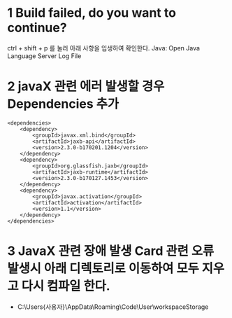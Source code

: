 # 1 Build failed, do you want to continue?
   ctrl + shift + p 를 눌러 아래 사항을 입생하여 확인한다.
    Java: Open Java Language Server Log File

# 2 javaX 관련 에러 발생할 경우 Dependencies 추가

    <dependencies>
		<dependency>
			<groupId>javax.xml.bind</groupId>
			<artifactId>jaxb-api</artifactId>
			<version>2.3.0-b170201.1204</version>
		</dependency>
		<dependency>
			<groupId>org.glassfish.jaxb</groupId>
			<artifactId>jaxb-runtime</artifactId>
			<version>2.3.0-b170127.1453</version>
		</dependency>
		<dependency>
			<groupId>javax.activation</groupId>
			<artifactId>activation</artifactId>
			<version>1.1</version>
		</dependency>
	</dependencies>

# 3 JavaX 관련 장애 발생 Card 관련 오류 발생시 아래 디렉토리로 이동하여 모두 지우고 다시 컴파일 한다.
- C:\Users\{사용자}\AppData\Roaming\Code\User\workspaceStorage 
